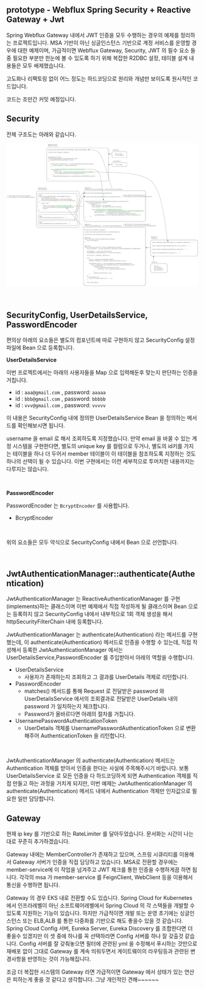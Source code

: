 ## prototype - Webflux Spring Security + Reactive Gateway + Jwt

Spring Webflux Gateway 내에서 JWT 인증을 모두 수행하는 경우의 예제를 정리하는 프로젝트입니다. MSA 기반이 아닌 싱글인스턴스 기반으로 계정 서비스를 운영할 경우에 대한 예제이며, 가급적이면 Webflux Gateway, Security, JWT 의 필수 요소 들 중 필요한 부분만 한눈에 볼 수 있도록 하기 위해 복잡한 R2DBC 설정, 테이블 설계 내용들은 모두 배제했습니다.<br/>

고도화나 리팩토링 없이 어느 정도는 하드코딩으로 원리와 개념만 보이도록 원시적인 코드입니다.<br/>

코드는 조만간 커밋 예정입니다.<br/>

## Security 

전체 구조도는 아래와 같습니다.

![](./docs/img/1.png)



<br/>



## SecurityConfig, UserDetailsService, PasswordEncoder

편의상 아래의 요소들은 별도의 컴포넌트에 따로 구현하지 않고 SecurityConfig 설정 파일에 Bean 으로 등록합니다.<br/>

**UserDetailsService**<br/>

이번 프로젝트에서는 아래의 사용자들을 Map 으로 입력해둔후 맞는지 판단하는 인증을 거칩니다. 

- id : `aaa@gmail.com` , password: `aaaaa` 
- id : `bbb@gmail.com` , password: `bbbbb`
- id : `vvv@gmail.com` , password: `vvvvv`

이 내용은 SecurityConfig 내에 정의한 UserDetailsService Bean 을 정의하는 메서드를 확인해보시면 됩니다.<br/>

username 을 email 로 해서 조회하도록 지정했습니다. 만약 email 을 바꿀 수 있는 계정 시스템을 구현한다면, 별도의 unique key 를 컬럼으로 두거나, 별도의 id키를 가지는 테이블을 하나 더 두어서 member 테이블이 이 테이블을 참조하도록 지정하는 것도 하나의 선택이 될 수 있습니다. 이번 구현에서는 이런 세부적으로 투머치한 내용까지는 다루지는 않습니다.<br/>

<br/>

**PasswordEncoder**<br/>

PasswordEncoder 는 `BcryptEncoder` 를 사용합니다.

- BcryptEncoder

<br/>



위의 요소들은 모두 약식으로 SecurityConfig 내에서 Bean 으로 선언합니다.



<br/>



## JwtAuthenticationManager::authenticate(Authentication)

JwtAuthenticationManager 는 ReactiveAuthenticationManager 를 구현(implements)하는 클래스이며 이번 예제에서 직접 작성하게 될 클래스이며 Bean 으로는 등록하지 않고 SecurityConfig 내에서 내부적으로 1회 객체 생성을 해서 httpSecurityFilterChain 내에 등록합니다.<br/>

JwtAuthenticationManager 는 authenticate(Authentication) 라는 메서드를 구현했는데, 이 authenticate(Authentication) 메서드로 인증을 수행할 수 있는데, 직접 작성해서 등록한 JwtAuthenticationManager 에서는 UserDetailsService,PasswordEncoder 를 주입받아서 아래의 역할을 수행합니다.

- UserDetailsService
  - 사용자가 존재하는지 조회하고 그 결과를 UserDetails 객체로 리턴합니다.
- PasswordEncoder
  - matches() 메서드를 통해 Request 로 전달받은 password 와 UserDetailsService 에서의 조회결과로 전달받은 UserDetails 내의 password 가 일치하는지 체크합니다.
  - Password가 올바르다면 아래의 절차를 거칩니다.
- UsernamePasswordAuthenticationToken
  - UserDetails 객체를 UsernamePasswordAuthenticationToken 으로 변환해주어 AuthenticationToken 을 리턴합니다.

<br/>



JwtAuthenticationManager 의 authenticate(Authentication) 메서드는 Authentication 객체를 받아서 인증을 한다는 사실에 주목해주시기 바랍니다. 보통 UserDetailsService 로 모든 인증을 다 하드코딩하게 되면 Authentication 객체를 직접 만들고 하는 과정을 거치게 되지만, 이번 예제는 JwtAuthenticationManager 의 authenticate(Authentication) 메서드 내에서 Authentication 객체만 인자값으로 필요한 일만 담당합니다.<br/>



## Gateway

현재 ip key 를 기반으로 하는 RateLimiter 를 달아두었습니다. 문서화는 시간이 나는대로 꾸준히 추가하겠습니다. <br/>

Gateway 내에는 MemberController가 존재하고 있으며, 스프링 시큐리티를 이용해서 Gateway 서버가 인증을 직접 담당하고 있습니다. MSA로 전환할 경우에는 member-service에 이 작업을 넘겨주고 JWT 체크를 통한 인증을 수행하게끔 하면 됩니다. 각각의 msa 가 member-service 를 FeignClient, WebClient 등을 이용해서 통신을 수행하면 됩니다.<br/>

Gateway 의 경우 EKS 내로 전환할 수도 있습니다. Spring Cloud for Kubernetes 에서 인프라레벨이 아닌 소프트웨어레벨에서 Spring Cloud 의 각 스택들을 개발할 수 있도록 지원하는 기능이 있습니다. 하지만 가급적이면 개발 또는 운영 초기에는 싱글인스턴스 또는 ELB,ALB 를 통한 다중화를 기반으로 해도 좋을수 있을 것 같습니다. Spring Cloud Config 서버, Eureka Server, Eureka Discovery 를 조합한다면 더 좋을수 있겠지만 이 셋 중에 하나를 꼭 선택하라면 Config 서버를 하나 잘 갖출것 같습니다. Config 서버를 잘 갖춰놓으면 필터에 관련된 yml 을 수정해서 푸시하는 것만으로 재배포 없이 그대로 Gateway 를 계속 띄워두면서 게이트웨이의 라우팅등과 관련된 변경사항을 반영하는 것이 가능해집니다.<br/>

조금 더 복잡한 시스템의 Gateway 라면 가급적이면 Gateway 에서 상태가 있는 연산은 피하는게 좋을 것 같다고 생각합니다. 그냥 개인적인 견해\~\~\~\~\~\~







